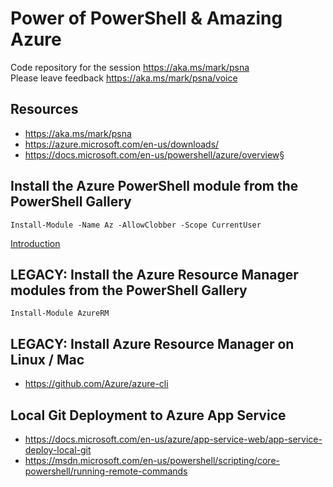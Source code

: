 # Power of PowerShell & Amazing Azure
Code repository for the session https://aka.ms/mark/psna  
Please leave feedback https://aka.ms/mark/psna/voice

## Resources
- https://aka.ms/mark/psna
- https://azure.microsoft.com/en-us/downloads/
- https://docs.microsoft.com/en-us/powershell/azure/overview§

## Install the Azure PowerShell module from the PowerShell Gallery
`Install-Module -Name Az -AllowClobber -Scope CurrentUser`

[Introduction](https://docs.microsoft.com/en-us/powershell/azure/new-azureps-module-az)

## LEGACY: Install the Azure Resource Manager modules from the PowerShell Gallery
`Install-Module AzureRM`

## LEGACY: Install Azure Resource Manager on Linux / Mac
- https://github.com/Azure/azure-cli

## Local Git Deployment to Azure App Service
- https://docs.microsoft.com/en-us/azure/app-service-web/app-service-deploy-local-git
- https://msdn.microsoft.com/en-us/powershell/scripting/core-powershell/running-remote-commands
